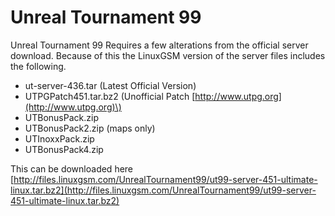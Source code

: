 # Unreal Tournament 99

Unreal Tournament 99 Requires a few alterations from the official server download. Because of this the LinuxGSM version of the server files includes the following.

* ut-server-436.tar \(Latest Official Version\)
* UTPGPatch451.tar.bz2 \(Unofficial Patch [http://www.utpg.org](http://www.utpg.org)\)
* UTBonusPack.zip
* UTBonusPack2.zip \(maps only\)
* UTInoxxPack.zip
* UTBonusPack4.zip

This can be downloaded here [http://files.linuxgsm.com/UnrealTournament99/ut99-server-451-ultimate-linux.tar.bz2](http://files.linuxgsm.com/UnrealTournament99/ut99-server-451-ultimate-linux.tar.bz2)

